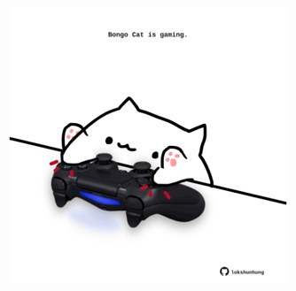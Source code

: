 <!-- built at 07/06/2025, 01:28:16 UTC -->
<p align="center">
  <img width="500" height="500" src="./ReadmeImage.svg">
</p>
